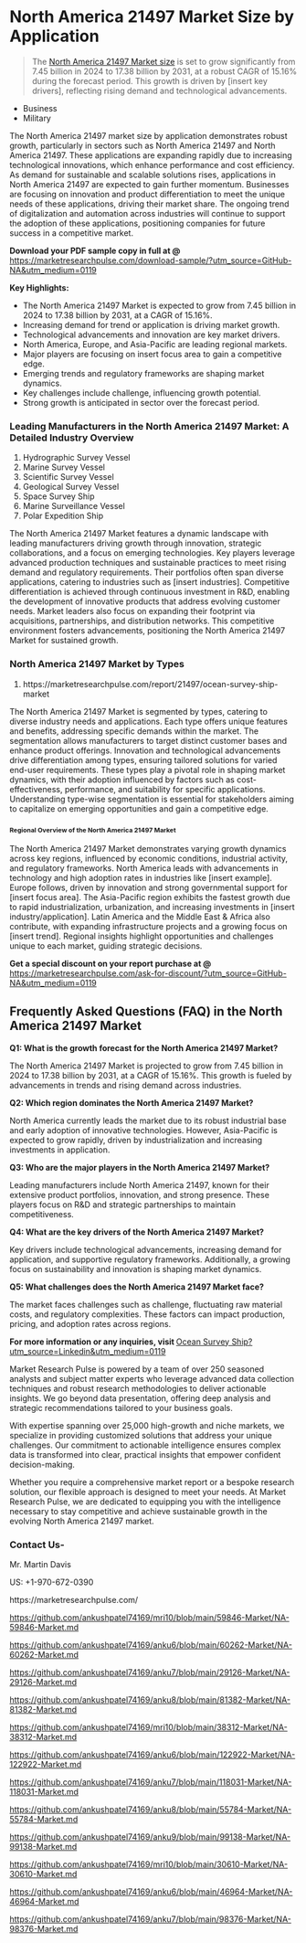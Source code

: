 <h1>North America 21497 Market&nbsp;Size by Application</h1><blockquote><p>The <a href="https://marketresearchpulse.com/download-sample/?utm_source=GitHub-NA&amp;utm_medium=0119">North America 21497 Market size</a> is set to grow significantly from 7.45 billion in 2024 to 17.38 billion by 2031, at a robust CAGR of 15.16% during the forecast period. This growth is driven by [insert key drivers], reflecting rising demand and technological advancements.</p></blockquote><ul><li>Business<li> Military</li></ul><p>The North America 21497 market size by application demonstrates robust growth, particularly in sectors such as North America 21497 and North America 21497. These applications are expanding rapidly due to increasing technological innovations, which enhance performance and cost efficiency. As demand for sustainable and scalable solutions rises, applications in North America 21497 are expected to gain further momentum. Businesses are focusing on innovation and product differentiation to meet the unique needs of these applications, driving their market share. The ongoing trend of digitalization and automation across industries will continue to support the adoption of these applications, positioning companies for future success in a competitive market.</p><p><strong>Download your PDF sample copy in full at @ </strong><a href="https://marketresearchpulse.com/download-sample/?utm_source=GitHub-NA&amp;utm_medium=0119">https://marketresearchpulse.com/download-sample/?utm_source=GitHub-NA&amp;utm_medium=0119</a></p><p><strong>Key Highlights: </strong></p><ul><li>The North America 21497 Market is expected to grow from 7.45 billion in 2024 to 17.38 billion by 2031, at a CAGR of 15.16%.</li><li>Increasing demand for trend or application is driving market growth.</li><li>Technological advancements and innovation are key market drivers.</li><li>North America, Europe, and Asia-Pacific are leading regional markets.</li><li>Major players are focusing on insert focus area to gain a competitive edge.</li><li>Emerging trends and regulatory frameworks are shaping market dynamics.</li><li>Key challenges include challenge, influencing growth potential.</li><li>Strong growth is anticipated in sector over the forecast period.</li></ul><h3>Leading Manufacturers in the North America 21497 Market: A Detailed Industry Overview</h3><ol><li>Hydrographic Survey Vessel<li> Marine Survey Vessel<li> Scientific Survey Vessel<li> Geological Survey Vessel<li> Space Survey Ship<li> Marine Surveillance Vessel<li> Polar Expedition Ship</li></ol><div class="flex max-w-full flex-col flex-grow"><div class="min-h-8 text-message flex w-full flex-col items-end gap-2 whitespace-normal break-words [.text-message+&amp;]:mt-5" dir="auto" data-message-author-role="assistant" data-message-id="fd8432e4-4910-450d-b182-61b7bfb0a01f" data-message-model-slug="gpt-4o"><div class="flex w-full flex-col gap-1 empty:hidden first:pt-[3px]"><div class="markdown prose w-full break-words dark:prose-invert light"><p>The North America 21497 Market features a dynamic landscape with leading manufacturers driving growth through innovation, strategic collaborations, and a focus on emerging technologies. Key players leverage advanced production techniques and sustainable practices to meet rising demand and regulatory requirements. Their portfolios often span diverse applications, catering to industries such as [insert industries]. Competitive differentiation is achieved through continuous investment in R&amp;D, enabling the development of innovative products that address evolving customer needs. Market leaders also focus on expanding their footprint via acquisitions, partnerships, and distribution networks. This competitive environment fosters advancements, positioning the North America 21497 Market for sustained growth.</p></div></div></div></div><h3>North America 21497 Market by Types</h3><ol><li>https://marketresearchpulse.com/report/21497/ocean-survey-ship-market</li></ol><div class="flex max-w-full flex-col flex-grow"><div class="min-h-8 text-message flex w-full flex-col items-end gap-2 whitespace-normal break-words [.text-message+&amp;]:mt-5" dir="auto" data-message-author-role="assistant" data-message-id="084470be-0bb7-4664-bddf-5156b4f41249" data-message-model-slug="gpt-4o-mini"><div class="flex w-full flex-col gap-1 empty:hidden first:pt-[3px]"><div class="markdown prose w-full break-words dark:prose-invert light"><p>The North America 21497 Market is segmented by types, catering to diverse industry needs and applications. Each type offers unique features and benefits, addressing specific demands within the market. The segmentation allows manufacturers to target distinct customer bases and enhance product offerings. Innovation and technological advancements drive differentiation among types, ensuring tailored solutions for varied end-user requirements. These types play a pivotal role in shaping market dynamics, with their adoption influenced by factors such as cost-effectiveness, performance, and suitability for specific applications. Understanding type-wise segmentation is essential for stakeholders aiming to capitalize on emerging opportunities and gain a competitive edge.</p></div></div></div></div><h3><span style="font-size: 11px;">Regional Overview of the North America 21497 Market</span></h3><div class="flex max-w-full flex-col flex-grow"><div class="min-h-8 text-message flex w-full flex-col items-end gap-2 whitespace-normal break-words [.text-message+&amp;]:mt-5" dir="auto" data-message-author-role="assistant" data-message-id="e9038762-ce64-4e30-91c9-9bd413514231" data-message-model-slug="gpt-4o-mini"><div class="flex w-full flex-col gap-1 empty:hidden first:pt-[3px]"><div class="markdown prose w-full break-words dark:prose-invert light"><p>The North America 21497 Market demonstrates varying growth dynamics across key regions, influenced by economic conditions, industrial activity, and regulatory frameworks. North America leads with advancements in technology and high adoption rates in industries like [insert example]. Europe follows, driven by innovation and strong governmental support for [insert focus area]. The Asia-Pacific region exhibits the fastest growth due to rapid industrialization, urbanization, and increasing investments in [insert industry/application]. Latin America and the Middle East &amp; Africa also contribute, with expanding infrastructure projects and a growing focus on [insert trend]. Regional insights highlight opportunities and challenges unique to each market, guiding strategic decisions.</p></div></div></div></div><p><strong>Get a special discount on your report purchase at @ </strong><a href="https://marketresearchpulse.com/ask-for-discount/?utm_source=GitHub-NA&amp;utm_medium=0119">https://marketresearchpulse.com/ask-for-discount/?utm_source=GitHub-NA&amp;utm_medium=0119</a></p><h2>Frequently Asked Questions (FAQ) in the North America 21497 Market</h2><p><strong>Q1: What is the growth forecast for the North America 21497 Market?</strong></p><p>The North America 21497 Market is projected to grow from 7.45 billion in 2024 to 17.38 billion by 2031, at a CAGR of 15.16%. This growth is fueled by advancements in trends and rising demand across industries.</p><p><strong>Q2: Which region dominates the North America 21497 Market?</strong></p><p>North America currently leads the market due to its robust industrial base and early adoption of innovative technologies. However, Asia-Pacific is expected to grow rapidly, driven by industrialization and increasing investments in application.</p><p><strong>Q3: Who are the major players in the North America 21497 Market?</strong></p><p>Leading manufacturers include North America 21497, known for their extensive product portfolios, innovation, and strong presence. These players focus on R&amp;D and strategic partnerships to maintain competitiveness.</p><p><strong>Q4: What are the key drivers of the North America 21497 Market?</strong></p><p>Key drivers include technological advancements, increasing demand for application, and supportive regulatory frameworks. Additionally, a growing focus on sustainability and innovation is shaping market dynamics.</p><p><strong>Q5: What challenges does the North America 21497 Market face?</strong></p><p>The market faces challenges such as challenge, fluctuating raw material costs, and regulatory complexities. These factors can impact production, pricing, and adoption rates across regions.</p><p><strong>For more information or any inquiries, visit&nbsp;</strong><a href="Ocean Survey Ship?utm_source=Linkedin&utm_medium=0119">Ocean Survey Ship?utm_source=Linkedin&utm_medium=0119</a></p><p>Market Research Pulse is powered by a team of over 250 seasoned analysts and subject matter experts who leverage advanced data collection techniques and robust research methodologies to deliver actionable insights. We go beyond data presentation, offering deep analysis and strategic recommendations tailored to your business goals.</p><p>With expertise spanning over 25,000 high-growth and niche markets, we specialize in providing customized solutions that address your unique challenges. Our commitment to actionable intelligence ensures complex data is transformed into clear, practical insights that empower confident decision-making.</p><p>Whether you require a comprehensive market report or a bespoke research solution, our flexible approach is designed to meet your needs. At Market Research Pulse, we are dedicated to equipping you with the intelligence necessary to stay competitive and achieve sustainable growth in the evolving North America 21497 market.</p><h3><strong>Contact Us-</strong></h3><p>Mr. Martin Davis</p><p>US: +1-970-672-0390</p><p>https://marketresearchpulse.com/</p><p><a href="https://github.com/ankushpatel74169/mri10/blob/main/59846-Market/NA-59846-Market.md">https://github.com/ankushpatel74169/mri10/blob/main/59846-Market/NA-59846-Market.md</a></p><p><a href="https://github.com/ankushpatel74169/anku6/blob/main/60262-Market/NA-60262-Market.md">https://github.com/ankushpatel74169/anku6/blob/main/60262-Market/NA-60262-Market.md</a></p><p><a href="https://github.com/ankushpatel74169/anku7/blob/main/29126-Market/NA-29126-Market.md">https://github.com/ankushpatel74169/anku7/blob/main/29126-Market/NA-29126-Market.md</a></p><p><a href="https://github.com/ankushpatel74169/anku8/blob/main/81382-Market/NA-81382-Market.md">https://github.com/ankushpatel74169/anku8/blob/main/81382-Market/NA-81382-Market.md</a></p><p><a href="https://github.com/ankushpatel74169/mri10/blob/main/38312-Market/NA-38312-Market.md">https://github.com/ankushpatel74169/mri10/blob/main/38312-Market/NA-38312-Market.md</a></p><p><a href="https://github.com/ankushpatel74169/anku6/blob/main/122922-Market/NA-122922-Market.md">https://github.com/ankushpatel74169/anku6/blob/main/122922-Market/NA-122922-Market.md</a></p><p><a href="https://github.com/ankushpatel74169/anku7/blob/main/118031-Market/NA-118031-Market.md">https://github.com/ankushpatel74169/anku7/blob/main/118031-Market/NA-118031-Market.md</a></p><p><a href="https://github.com/ankushpatel74169/anku8/blob/main/55784-Market/NA-55784-Market.md">https://github.com/ankushpatel74169/anku8/blob/main/55784-Market/NA-55784-Market.md</a></p><p><a href="https://github.com/ankushpatel74169/anku9/blob/main/99138-Market/NA-99138-Market.md">https://github.com/ankushpatel74169/anku9/blob/main/99138-Market/NA-99138-Market.md</a></p><p><a href="https://github.com/ankushpatel74169/mri10/blob/main/30610-Market/NA-30610-Market.md">https://github.com/ankushpatel74169/mri10/blob/main/30610-Market/NA-30610-Market.md</a></p><p><a href="https://github.com/ankushpatel74169/anku6/blob/main/46964-Market/NA-46964-Market.md">https://github.com/ankushpatel74169/anku6/blob/main/46964-Market/NA-46964-Market.md</a></p><p><a href="https://github.com/ankushpatel74169/anku7/blob/main/98376-Market/NA-98376-Market.md">https://github.com/ankushpatel74169/anku7/blob/main/98376-Market/NA-98376-Market.md</a></p>
